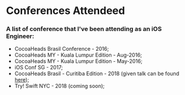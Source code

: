 # Conferences Attendeed


### A list of conference that I've been attending as an iOS Engineer:

- CocoaHeads Brasil Conference - 2016;
- CocoaHeads MY - Kuala Lumpur Edition - Aug-2016;
- CocoaHeads MY - Kuala Lumpur Edition - May-2016;
- iOS Conf SG - 2017;
- CocoaHeads Brasil - Curitiba Edition - 2018 (given talk can be found [here](https://github.com/leonardo-ferreira07/given-talks/blob/master/Modular%20Programming.pdf));
- Try! Swift NYC - 2018 (coming soon);

